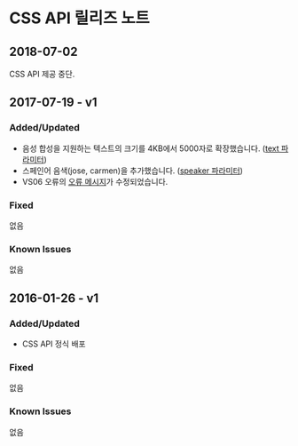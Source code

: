 # CSS API 릴리즈 노트

## 2018-07-02

CSS API 제공 중단.

## 2017-07-19 - v1
### Added/Updated
* 음성 합성을 지원하는 텍스트의 크기를 4KB에서 5000자로 확장했습니다. ([text 파라미터](/CSS/API_Guide.md#RequestParameter))
* 스페인어 음색(jose, carmen)을 추가했습니다. ([speaker 파라미터](/CSS/API_Guide.md#RequestParameter))
* VS06 오류의 [오류 메시지](/CSS/API_Guide.md#ErrorCode)가 수정되었습니다.

### Fixed

없음

### Known Issues

없음

## 2016-01-26 - v1
### Added/Updated
* CSS API 정식 배포

### Fixed

없음

### Known Issues

없음
